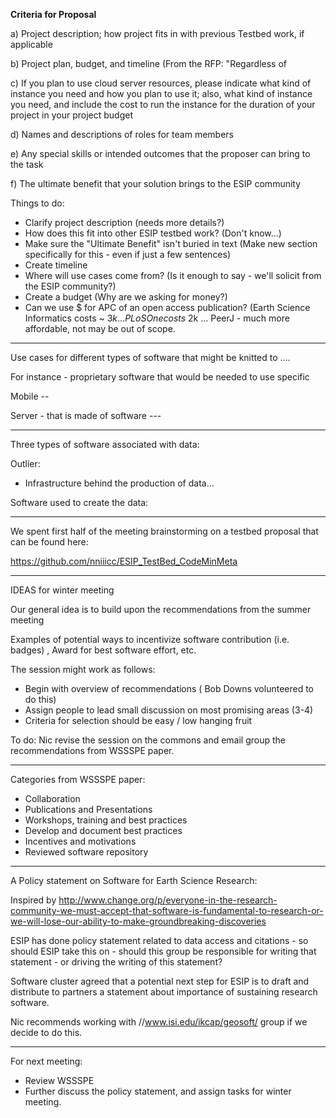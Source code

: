 **Criteria for Proposal**

a) Project description; how project fits in with previous Testbed work, if applicableb) Project plan, budget, and timeline (From the RFP: "Regardless of c) If you plan to use cloud server resources, please indicate what kind of instance you need andhow you plan to use it; also, what kind of instance you need, and include the cost to run theinstance for the duration of your project in your project budgetd) Names and descriptions of roles for team memberse) Any special skills or intended outcomes that the proposer can bring to the taskf) The ultimate benefit that your solution brings to the ESIP community
Things to do: 
- Clarify project description (needs more details?)- How does this fit into other ESIP testbed work? (Don't know...) 
- Make sure the "Ultimate Benefit" isn't buried in text (Make new section specifically for this - even if just a few sentences)
- Create timeline
- Where will use cases come from? (Is it enough to say - we'll solicit from the ESIP community?)- Create a budget (Why are we asking for money?)
- Can we use $ for APC of an open access publication? (Earth Science Informatics costs ~ $3k... PLoS One costs ~$2k ... PeerJ - much more affordable, not may be out of scope. 


--- 

Use cases for different types of software that might be knitted to .... 

For instance - proprietary software that would be needed to use specific 

Mobile -- 

Server - that is made of software --- 

 --- 
 
 Three types of software associated with data:
 
Outlier: 

 - Infrastructure behind the production of data... 

Software used to create the data: 


--- 

We spent first half of the meeting brainstorming on a testbed proposal that can be found here: 

https://github.com/nniiicc/ESIP_TestBed_CodeMinMeta


---

IDEAS for winter meeting

Our general idea is to build upon the recommendations from the summer meeting

Examples of potential ways to incentivize software contribution (i.e. badges) , Award for best software effort, etc. 


The session might work as follows: 

- Begin with overview of recommendations ( Bob Downs volunteered to do this)
- Assign people to lead small discussion on most promising areas (3-4)
- Criteria for selection should be easy / low hanging fruit 

To do: Nic revise the session on the commons and email group the recommendations from WSSSPE paper.

---

Categories from WSSSPE paper: 

- Collaboration
- Publications and Presentations
- Workshops, training and best practices
- Develop and document best practices
- Incentives and motivations
- Reviewed software repository

--- 

A Policy statement on Software for Earth Science Research: 

Inspired by http://www.change.org/p/everyone-in-the-research-community-we-must-accept-that-software-is-fundamental-to-research-or-we-will-lose-our-ability-to-make-groundbreaking-discoveries

ESIP has done policy statement related to data access and citations - so should ESIP take this on - should this group be responsible for writing that statement - or driving the writing of this statement? 

Software cluster agreed that a potential next step for ESIP is to draft and distribute to partners a statement about importance of sustaining research software. 

Nic recommends working with //www.isi.edu/ikcap/geosoft/ group if we decide to do this. 

--- 

For next meeting: 

- Review WSSSPE
- Further discuss the policy statement, and assign tasks for winter meeting. 




